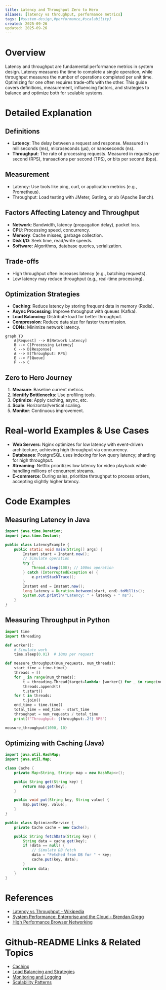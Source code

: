 ```yaml
---
title: Latency and Throughput Zero to Hero
aliases: [latency vs throughput, performance metrics]
tags: [#system-design,#performance,#scalability]
created: 2025-09-26
updated: 2025-09-26
---
```


# Overview

Latency and throughput are fundamental performance metrics in system design. Latency measures the time to complete a single operation, while throughput measures the number of operations completed per unit time. Optimizing for one often requires trade-offs with the other. This guide covers definitions, measurement, influencing factors, and strategies to balance and optimize both for scalable systems.

# Detailed Explanation

## Definitions
- **Latency**: The delay between a request and response. Measured in milliseconds (ms), microseconds (μs), or nanoseconds (ns).
- **Throughput**: The rate of processing requests. Measured in requests per second (RPS), transactions per second (TPS), or bits per second (bps).

## Measurement
- Latency: Use tools like ping, curl, or application metrics (e.g., Prometheus).
- Throughput: Load testing with JMeter, Gatling, or ab (Apache Bench).

## Factors Affecting Latency and Throughput
- **Network**: Bandwidth, latency (propagation delay), packet loss.
- **CPU**: Processing speed, concurrency.
- **Memory**: Cache misses, garbage collection.
- **Disk I/O**: Seek time, read/write speeds.
- **Software**: Algorithms, database queries, serialization.

## Trade-offs
- High throughput often increases latency (e.g., batching requests).
- Low latency may reduce throughput (e.g., real-time processing).

## Optimization Strategies
- **Caching**: Reduce latency by storing frequent data in memory (Redis).
- **Async Processing**: Improve throughput with queues (Kafka).
- **Load Balancing**: Distribute load for better throughput.
- **Compression**: Reduce data size for faster transmission.
- **CDNs**: Minimize network latency.

```mermaid
graph TD
    A[Request] --> B[Network Latency]
    B --> C[Processing Latency]
    C --> D[Response]
    A --> E[Throughput: RPS]
    E --> F[Queue]
    F --> C
```

## Zero to Hero Journey
1. **Measure**: Baseline current metrics.
2. **Identify Bottlenecks**: Use profiling tools.
3. **Optimize**: Apply caching, async, etc.
4. **Scale**: Horizontal/vertical scaling.
5. **Monitor**: Continuous improvement.

# Real-world Examples & Use Cases
- **Web Servers**: Nginx optimizes for low latency with event-driven architecture, achieving high throughput via concurrency.
- **Databases**: PostgreSQL uses indexing for low query latency; sharding for high throughput.
- **Streaming**: Netflix prioritizes low latency for video playback while handling millions of concurrent streams.
- **E-commerce**: During sales, prioritize throughput to process orders, accepting slightly higher latency.

# Code Examples

## Measuring Latency in Java
```java
import java.time.Duration;
import java.time.Instant;

public class LatencyExample {
    public static void main(String[] args) {
        Instant start = Instant.now();
        // Simulate operation
        try {
            Thread.sleep(100); // 100ms operation
        } catch (InterruptedException e) {
            e.printStackTrace();
        }
        Instant end = Instant.now();
        long latency = Duration.between(start, end).toMillis();
        System.out.println("Latency: " + latency + " ms");
    }
}
```

## Measuring Throughput in Python
```python
import time
import threading

def worker():
    # Simulate work
    time.sleep(0.01)  # 10ms per request

def measure_throughput(num_requests, num_threads):
    start_time = time.time()
    threads = []
    for _ in range(num_threads):
        t = threading.Thread(target=lambda: [worker() for _ in range(num_requests // num_threads)])
        threads.append(t)
        t.start()
    for t in threads:
        t.join()
    end_time = time.time()
    total_time = end_time - start_time
    throughput = num_requests / total_time
    print(f"Throughput: {throughput:.2f} RPS")

measure_throughput(1000, 10)
```

## Optimizing with Caching (Java)
```java
import java.util.HashMap;
import java.util.Map;

class Cache {
    private Map<String, String> map = new HashMap<>();

    public String get(String key) {
        return map.get(key);
    }

    public void put(String key, String value) {
        map.put(key, value);
    }
}

public class OptimizedService {
    private Cache cache = new Cache();

    public String fetchData(String key) {
        String data = cache.get(key);
        if (data == null) {
            // Simulate DB fetch
            data = "Fetched from DB for " + key;
            cache.put(key, data);
        }
        return data;
    }
}
```

# References
- [Latency vs Throughput - Wikipedia](https://en.wikipedia.org/wiki/Latency_(engineering))
- [System Performance: Enterprise and the Cloud - Brendan Gregg](https://www.brendangregg.com/systems-performance-2nd-edition-book.html)
- [High Performance Browser Networking](https://hpbn.co/)

# Github-README Links & Related Topics
- [Caching](../caching/README.md)
- [Load Balancing and Strategies](../load-balancing-and-strategies/README.md)
- [Monitoring and Logging](../monitoring-logging/README.md)
- [Scalability Patterns](../high-scalability-patterns/README.md)